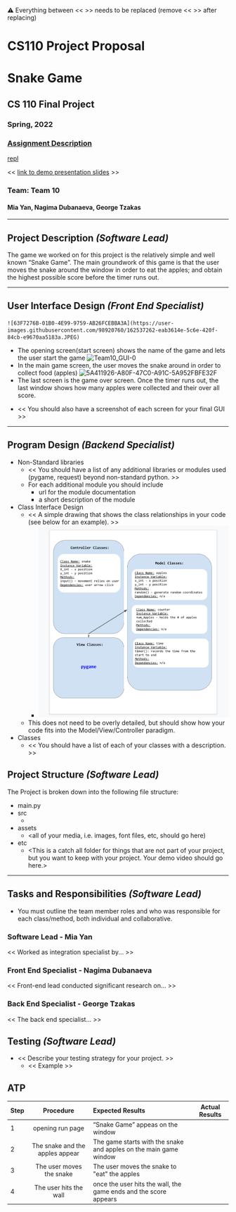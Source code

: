 :warning: Everything between << >> needs to be replaced (remove << >> after replacing)
# CS110 Project Proposal
# Snake Game
## CS 110 Final Project
### Spring, 2022
### [Assignment Description](https://docs.google.com/document/d/1H4R6yLL7som1lglyXWZ04RvTp_RvRFCCBn6sqv-82ps/edit#)

[repl](https://replit.com/join/ikvdjlwjwx-miayan)

<< [link to demo presentation slides](https://docs.google.com/presentation/d/1hSJARIv3SzEI46V6bj2UHlwYIM3N_5MJ7r4KJDbfDiY/edit?usp=sharing) >>

### Team: Team 10
#### Mia Yan, Nagima Dubanaeva, George Tzakas

***

## Project Description *(Software Lead)*

The game we worked on for this project is the relatively simple and well known “Snake Game”. The main groundwork of this game is that the user moves the snake around the window in order to eat the apples; and obtain the highest possible score before the timer runs out.

***    

## User Interface Design *(Front End Specialist)*

    ![63F7276B-01B0-4E99-9759-AB26FCEBBA3A](https://user-images.githubusercontent.com/98920760/162537262-eab3614e-5c6e-420f-84cb-e9670aa5183a.JPEG)
- The opening screen(start screen) shows the name of the game and lets the user start the game
![Team10_GUI-0](https://user-images.githubusercontent.com/98920760/162537340-fdc11bce-72fa-46a0-922d-b88f729a1859.png)
- In the main game screen, the user moves the snake around in order to collect food (apples)
![5A411926-A80F-47C0-A91C-5A952FBFE32F](https://user-images.githubusercontent.com/98920760/162537424-2f64d017-6a28-40a9-ad28-f450da60c024.JPEG)
- The last screen is the game over screen. Once the timer runs out, the last window shows how many apples were collected and their over all score. 

* << You should also have a screenshot of each screen for your final GUI >>

***        

## Program Design *(Backend Specialist)*

* Non-Standard libraries
    * << You should have a list of any additional libraries or modules used (pygame, request) beyond non-standard python. >>
    * For each additional module you should include
        * url for the module documentation
        * a short description of the module
* Class Interface Design
    * << A simple drawing that shows the class relationships in your code (see below for an example). >>
        * ![class diagram](assets/class_interface.png)
    * This does not need to be overly detailed, but should show how your code fits into the Model/View/Controller paradigm.
* Classes
    * << You should have a list of each of your classes with a description. >>

## Project Structure *(Software Lead)*

The Project is broken down into the following file structure:

* main.py
* src
    * <all of your python files should go here>
* assets
    * <all of your media, i.e. images, font files, etc, should go here)
* etc
    * <This is a catch all folder for things that are not part of your project, but you want to keep with your project. Your demo video should go here.>

***

## Tasks and Responsibilities *(Software Lead)*

   * You must outline the team member roles and who was responsible for each class/method, both individual and collaborative.

### Software Lead - Mia Yan

<< Worked as integration specialist by... >>

### Front End Specialist - Nagima Dubanaeva

<< Front-end lead conducted significant research on... >>

### Back End Specialist - George Tzakas

<< The back end specialist... >>

## Testing *(Software Lead)*

* << Describe your testing strategy for your project. >>
    * << Example >>

## ATP

| Step                  | Procedure     | Expected Results  | Actual Results |
| ----------------------|:-------------:|:-----------------| -------------- |
|  1  | opening run page  |   “Snake Game” appeas on the window   |          |
|  2  | The snake and the apples appear| The game starts with the snake and apples on the main game window |                 |
|  3  | The user moves the snake | The user moves the snake to "eat" the apples |                 |
|  4  | The user hits the wall   | once the user hits the wall, the game ends and the score appears |                 |

